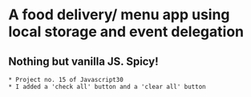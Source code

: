 # A food delivery/ menu app using local storage and event delegation #
## Nothing but vanilla JS. Spicy! ##
    * Project no. 15 of Javascript30
    * I added a 'check all' button and a 'clear all' button